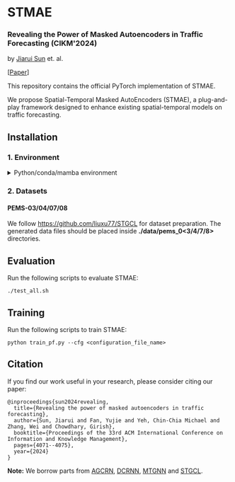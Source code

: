 # STMAE
### Revealing the Power of Masked Autoencoders in Traffic Forecasting (CIKM'2024)
by [Jiarui Sun](https://ece.illinois.edu/about/directory/grad-students/jsun57) et. al.


[[Paper](https://arxiv.org/pdf/2309.15169)]

This repository contains the official PyTorch implementation of STMAE.

We propose Spatial-Temporal Masked AutoEncoders (STMAE), a plug-and-play framework designed to enhance existing spatial-temporal models on traffic forecasting.

## Installation


### 1. Environment

<details> 
<summary>Python/conda/mamba environment</summary>
<p>

```
Coming Soon!
```
</p>
</details> 


### 2. Datasets

#### PEMS-03/04/07/08

We follow https://github.com/liuxu77/STGCL for dataset preparation. The generated data files should be placed inside **./data/pems_0<3/4/7/8>** directories.

## Evaluation
Run the following scripts to evaluate STMAE:

```
./test_all.sh
```

## Training
Run the following scripts to train STMAE:

```
python train_pf.py --cfg <configuration_file_name>
```


## Citation
If you find our work useful in your research, please consider citing our paper:
```
@inproceedings{sun2024revealing,
  title={Revealing the power of masked autoencoders in traffic forecasting},
  author={Sun, Jiarui and Fan, Yujie and Yeh, Chin-Chia Michael and Zhang, Wei and Chowdhary, Girish},
  booktitle={Proceedings of the 33rd ACM International Conference on Information and Knowledge Management},
  pages={4071--4075},
  year={2024}
}
```
**Note:** 
We borrow parts from [AGCRN](https://github.com/LeiBAI/AGCRN), [DCRNN](https://github.com/chnsh/DCRNN_PyTorch), [MTGNN](https://github.com/nnzhan/MTGNN) and [STGCL](https://github.com/liuxu77/STGCL).
